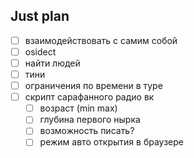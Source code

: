 ## Just plan
- [ ] взаимодействовать с самим собой
- [ ] osidect
- [ ] найти людей 
- [ ] тини
- [ ] ограничения по времени в туре
- [ ] скрипт сарафанного радио вк
	- [ ] возраст (min max)
	- [ ] глубина первого нырка
	- [ ] возможность писать? 
	- [ ] режим авто открытия в браузере
